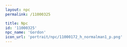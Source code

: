 ```yaml
---
layout: npc
permalink: /11000325

title: Npc
id: '11000325'
npc_name: 'Gordon'
icon_url: 'portrait/npc/11000172_h_normalman1_p.png'
---
```

